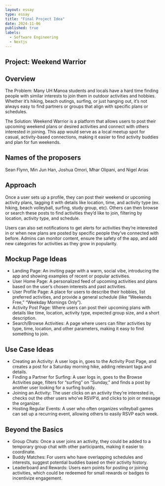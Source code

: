 ```yaml
---
layout: essay
type: essay
title: "Final Project Idea"
date: 2024-11-06
published: true
labels:
  - Software Engineering
  - Nextjs
---
```


## Project: Weekend Warrior

## Overview

The Problem: Many UH Manoa students and locals have a hard time finding people with similar interests to join them in outdoor activities and hobbies. Whether it’s hiking, beach outings, surfing, or just hanging out, it’s not always easy to find partners or groups that align with specific plans or schedules.

The Solution: Weekend Warrior is a platform that allows users to post their upcoming weekend plans or desired activities and connect with others interested in joining. This app would serve as a local meetup spot for casual, activity-based connections, making it easier to find activity buddies and plan for fun weekends.

## Names of the proposers
Sean Flynn, Min Jun Han, Joshua Omori, Mhar Olipani, and Nigel Arias

## Approach

Once a user sets up a profile, they can post their weekend or upcoming activity plans, tagging it with details like location, time, and activity type (ex. hiking, beach volleyball, surfing, study group, etc). Others can then browse or search these posts to find activities they’d like to join, filtering by location, activity type, and schedule.

Users can also set notifications to get alerts for activities they’re interested in or when new plans are posted by specific people they’ve connected with before. Admins can monitor content, ensure the safety of the app, and add new categories for activities as they grow in popularity.

## Mockup Page Ideas

- Landing Page: An inviting page with a warm, social vibe, introducing the app and showing examples of recent or popular activities.
- User Home Page: A personalized feed of upcoming activities and plans based on the user’s chosen interests and past activities.
- User Profile Page: A place for users to describe their hobbies, list preferred activities, and provide a general schedule (like “Weekends Free,” “Weekday Mornings Only”).
- Activity Post Page: Where users can post their upcoming plans with details like time, location, activity type, expected group size, and a short description.
- Search/Browse Activities: A page where users can filter activities by type, time, location, and other parameters, making it easy to find something to join.

## Use Case Ideas

- Creating an Activity: A user logs in, goes to the Activity Post Page, and creates a post for a Saturday morning hike, adding relevant tags and details.
- Finding a Partner for Surfing: A user logs in, goes to the Browse Activities page, filters for “surfing” on “Sunday,” and finds a post by another user looking for a surfing buddy.
- Joining an Activity: The user clicks on an activity they’re interested in, checks out the other users who’ve RSVP’d, and clicks to join or message the organizer.
- Hosting Regular Events: A user who often organizes volleyball games can set up a recurring event, allowing others to easily RSVP each week.

## Beyond the Basics

- Group Chats: Once a user joins an activity, they could be added to a temporary group chat with other participants, making it easier to coordinate.
- Buddy Matches: For users who have overlapping schedules and interests, suggest potential buddies based on their activity history.
- Leaderboard and Rewards: Users earn points for posting or joining activities, which could be redeemed for small rewards or badges to incentivize engagement.
